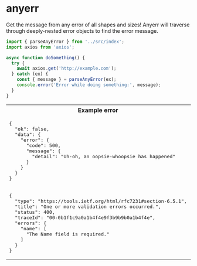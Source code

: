 # anyerr

Get the message from any error of all shapes and sizes! Anyerr will traverse
through deeply-nested error objects to find the error message.

```typescript
import { parseAnyError } from '../src/index';
import axios from 'axios';

async function doSomething() {
  try {
    await axios.get('http://example.com');
  } catch (ex) {
    const { message } = parseAnyError(ex);
    console.error('Error while doing something:', message);
  }
}
```

<table>
<tr>
<th>
Example error
</th>
<th>
Output
</th>
</tr>

<tr>
<td>
<pre lang="json">
{
  "ok": false,
  "data": {
    "error": {
      "code": 500,
      "message": {
        "detail": "Uh-oh, an oopsie-whoopsie has happened"
      }
    }
  }
}
</pre>
</td>
<td>
<pre>Uh-oh, an oopsie-whoopsie has happened</pre>
</td>
</tr>

<tr>
<td>
<pre lang="json">
{
  "type": "https://tools.ietf.org/html/rfc7231#section-6.5.1",
  "title": "One or more validation errors occurred.",
  "status": 400,
  "traceId": "00-0b1f1c9a0a1b4f4e9f3b9b9b0a1b4f4e",
  "errors": {
    "name": [
      "The Name field is required."
    ]
  }
}
</pre>
</td>
<td>
<pre>The Name field is required.</pre>
</td>
</tr>

</table>
